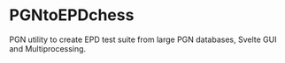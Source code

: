 # PGNtoEPDchess
PGN utility to create EPD test suite from large PGN databases, Svelte GUI and Multiprocessing.
